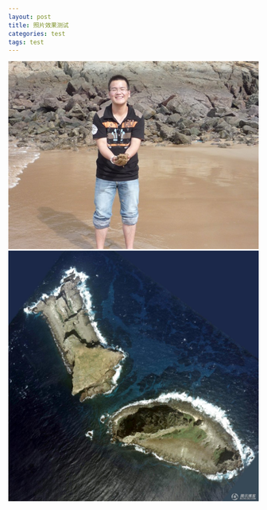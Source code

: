 ```yaml
---
layout: post
title: 照片效果测试
categories: test
tags: test
---
```

![Imgur](/media/images/http_imgload.cgi.jpg) 
![Imgur](/media/images/a.jpg) 